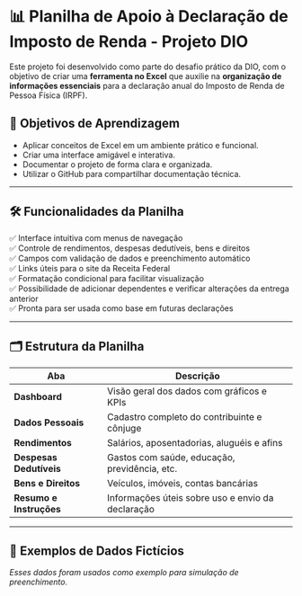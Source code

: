 # 📊 Planilha de Apoio à Declaração de Imposto de Renda - Projeto DIO

Este projeto foi desenvolvido como parte do desafio prático da DIO, com o objetivo de criar uma **ferramenta no Excel** que auxilie na **organização de informações essenciais** para a declaração anual do Imposto de Renda de Pessoa Física (IRPF).

## 🧠 Objetivos de Aprendizagem

- Aplicar conceitos de Excel em um ambiente prático e funcional.
- Criar uma interface amigável e interativa.
- Documentar o projeto de forma clara e organizada.
- Utilizar o GitHub para compartilhar documentação técnica.

---

## 🛠️ Funcionalidades da Planilha

✅ Interface intuitiva com menus de navegação  
✅ Controle de rendimentos, despesas dedutíveis, bens e direitos  
✅ Campos com validação de dados e preenchimento automático  
✅ Links úteis para o site da Receita Federal  
✅ Formatação condicional para facilitar visualização  
✅ Possibilidade de adicionar dependentes e verificar alterações da entrega anterior  
✅ Pronta para ser usada como base em futuras declarações

---

## 🗂️ Estrutura da Planilha

| Aba | Descrição |
|-----|-----------|
| **Dashboard** | Visão geral dos dados com gráficos e KPIs |
| **Dados Pessoais** | Cadastro completo do contribuinte e cônjuge |
| **Rendimentos** | Salários, aposentadorias, aluguéis e afins |
| **Despesas Dedutíveis** | Gastos com saúde, educação, previdência, etc. |
| **Bens e Direitos** | Veículos, imóveis, contas bancárias |
| **Resumo e Instruções** | Informações úteis sobre uso e envio da declaração |

---

## 🧪 Exemplos de Dados Fictícios

*Esses dados foram usados como exemplo para simulação de preenchimento.*


<!--stackedit_data:
eyJoaXN0b3J5IjpbNTQwNDU1NTM0XX0=
-->